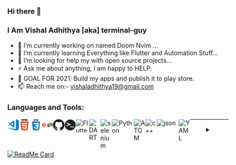 ### Hi there 👋

### I Am Vishal Adhithya [aka] terminal-guy

- 🔭 I’m currently working on named Doom Nvim ...
- 🌱 I’m currently learning Everything like Flutter and Automation Stuff...
- 🤔 I’m looking for help my with open source projects...
- ⚡ Ask me about anything, I am happy to HELP.
- 🥅 GOAL FOR 2021: Build my apps and publish it to play store.
- 📫 Reach me on:- vishaladhithya19@gmail.com

### Languages and Tools:

<img align="left" alt="Visual Studio Code" width="26px" src="https://raw.githubusercontent.com/github/explore/80688e429a7d4ef2fca1e82350fe8e3517d3494d/topics/visual-studio-code/visual-studio-code.png" />
<img align="left" alt="HTML5" width="26px" src="https://raw.githubusercontent.com/github/explore/80688e429a7d4ef2fca1e82350fe8e3517d3494d/topics/html/html.png" />
<img align="left" alt="CSS3" width="26px" src="https://raw.githubusercontent.com/github/explore/80688e429a7d4ef2fca1e82350fe8e3517d3494d/topics/css/css.png" />
<img align="left" alt="Git" width="26px" src="https://raw.githubusercontent.com/github/explore/80688e429a7d4ef2fca1e82350fe8e3517d3494d/topics/git/git.png" />
<img align="left" alt="GitHub" width="26px" src="https://raw.githubusercontent.com/github/explore/78df643247d429f6cc873026c0622819ad797942/topics/github/github.png" />
<img align="left" alt="terminal" width="26px"  src="https://raw.githubusercontent.com/github/explore/80688e429a7d4ef2fca1e82350fe8e3517d3494d/topics/terminal/terminal.png" />
<img align="left" alt="Flutter" width="30px" height="30" src="https://encrypted-tbn0.gstatic.com/images?q=tbn:ANd9GcTLo5QDIzXDsUEkkptEMaSawcLPVWvodYAaCA&usqp=CAU" />
<img align="left" alt="DART" width="26px" src="https://www.pngfind.com/pngs/m/144-1441576_dart-logo-png-transparent-dart-lang-png-download.png" />

<img align="left" alt="selenium" width="26px" src="https://www.pngkit.com/png/detail/824-8249199_drag-and-drop-action-in-selenium-webdriver-selenium.png" />
<img align="left" alt="Python" width="50px" src="https://banner2.cleanpng.com/20180712/yka/kisspng-professional-python-programmer-computer-programmin-python-logo-download-5b47725c1cc0d6.3474912915314089881178.jpg" />
<img align="left" alt="ATOM" width="26px" src="https://cdn.freebiesupply.com/logos/large/2x/atom-4-logo-png-transparent.png" />
<img align="left" alt="c++" width="26" src="https://raw.githubusercontent.com/isocpp/logos/master/cpp_logo.png" />
<img align="left" alt="json" width="50" src="https://img2.pngio.com/json-file-free-interface-icons-json-png-1200_630.png" />
<img align="left" alt="YAML" width="26" src="https://www.simultrans.com/hubfs/Blog%20Images%202017/yaml.png" />

---

<div align="center">
<details>
<summary></summary>
    <p align="center">
    <a href="#ǝɔϟlʍo" target="_blank">
        <img alt="Top Language" src="https://github-readme-stats.vercel.app/api/top-langs/?username=terminal-guy&hide=html,&hide_border=true&title_color=4c566a&text_color=3b4252"/>
        <img alt="GitHub Stats" src="https://github-readme-stats.vercel.app/api?username=terminal-guy&show_icons=true&hide_border=true&icon_color=63c5ea&title_color=4c566a&text_color=3b4252"/>
    </a>
    </p>
</details>
</div>

#

[![ReadMe Card](https://github-readme-stats.vercel.app/api/pin/?username=terminal-guy&repo=Doom-Nvim)](https://github.com/terminal-guy/Doom-Nvim)
